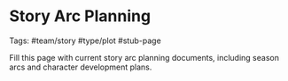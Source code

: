 # Story Arc Planning

Tags: #team/story #type/plot #stub-page

Fill this page with current story arc planning documents, including season arcs and character development plans.
